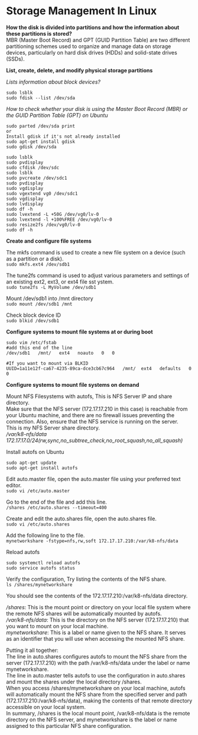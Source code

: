# Storage Management In Linux

**How the disk is divided into partitions and how the information about these partitions is stored?**\
MBR (Master Boot Record) and GPT (GUID Partition Table) are two different partitioning schemes used to organize and manage data on storage devices, particularly on hard disk drives (HDDs) and solid-state drives (SSDs).

**List, create, delete, and modify physical storage partitions**

*Lists information about block devices?*
```
sudo lsblk
sudo fdisk --list /dev/sda
```

*How to check whether your disk is using the Master Boot Record (MBR) or the GUID Partition Table (GPT) on Ubuntu*
```
sudo parted /dev/sda print
or
Install gdisk if it's not already installed
sudo apt-get install gdisk
sudo gdisk /dev/sda
```

```
sudo lsblk
sudo pvdisplay 
sudo cfdisk /dev/sdc
sudo lsblk 
sudo pvcreate /dev/sdc1
sudo pvdisplay 
sudo vgdisplay 
sudo vgextend vg0 /dev/sdc1
sudo vgdisplay 
sudo lvdisplay 
sudo df -h
sudo lvextend -L +50G /dev/vg0/lv-0
sudo lvextend -l +100%FREE /dev/vg0/lv-0
sudo resize2fs /dev/vg0/lv-0
sudo df -h
```
**Create and configure file systems**

The mkfs command is used to create a new file system on a device (such as a partition or a disk).\
`sudo mkfs.ext4 /dev/sdb1`

The tune2fs command is used to adjust various parameters and settings of an existing ext2, ext3, or ext4 file sst   ystem.\
`sudo tune2fs -L MyVolume /dev/sdb1`

Mount /dev/sdb1 into /mnt directory\
`sudo mount /dev/sdb1 /mnt`

Check block device ID\
`sudo blkid /dev/sdb1`


**Configure systems to mount file systems at or during boot**

```
sudo vim /etc/fstab
#add this end of the line
/dev/sdb1   /mnt/   ext4   noauto   0   0

#If you want to mount via BLKID
UUID=1a11e12f-ca67-4235-89ca-dce3cb67c964   /mnt/  ext4   defaults   0   0

```

**Configure systems to mount file systems on demand**

Mount NFS Filesystems with autofs, This is NFS Server IP and share directory.\
Make sure that the NFS server (172.17.17.210 in this case) is reachable from your Ubuntu machine, and there are no firewall issues preventing the connection. Also, ensure that the NFS service is running on the server.\
This is my NFS Server share directory.\
*/var/k8-nfs/data 172.17.17.0/24(rw,sync,no_subtree_check,no_root_squash,no_all_squash)*

Install autofs on Ubuntu
```
sudo apt-get update
sudo apt-get install autofs
```
Edit auto.master file, open the auto.master file using your preferred text editor.\
`sudo vi /etc/auto.master`

Go to the end of the file and add this line.\
`/shares /etc/auto.shares --timeout=400`

Create and edit the auto.shares file, open the auto.shares file.\
`sudo vi /etc/auto.shares`

Add the following line to the file.\
`mynetworkshare -fstype=nfs,rw,soft 172.17.17.210:/var/k8-nfs/data`

Reload autofs
```
sudo systemctl reload autofs
sudo service autofs status
```
Verify the configuration, Try listing the contents of the NFS share.\
`ls /shares/mynetworkshare`

You should see the contents of the 172.17.17.210:/var/k8-nfs/data directory.

*/shares*: This is the mount point or directory on your local file system where the remote NFS shares will be automatically mounted by autofs.\
*/var/k8-nfs/data*: This is the directory on the NFS server (172.17.17.210) that you want to mount on your local machine.\
*mynetworkshare*: This is a label or name given to the NFS share. It serves as an identifier that you will use when accessing the mounted NFS share.

Putting it all together:\
The line in auto.shares configures autofs to mount the NFS share from the server (172.17.17.210) with the path /var/k8-nfs/data under the label or name mynetworkshare.\
The line in auto.master tells autofs to use the configuration in auto.shares and mount the shares under the local directory /shares.\
When you access /shares/mynetworkshare on your local machine, autofs will automatically mount the NFS share from the specified server and path (172.17.17.210:/var/k8-nfs/data), making the contents of that remote directory accessible on your local system.\
In summary, /shares is the local mount point, /var/k8-nfs/data is the remote directory on the NFS server, and mynetworkshare is the label or name assigned to this particular NFS share configuration.
